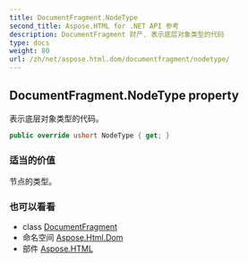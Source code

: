 ```yaml
---
title: DocumentFragment.NodeType
second_title: Aspose.HTML for .NET API 参考
description: DocumentFragment 财产. 表示底层对象类型的代码
type: docs
weight: 80
url: /zh/net/aspose.html.dom/documentfragment/nodetype/
---
```

## DocumentFragment.NodeType property

表示底层对象类型的代码。

```csharp
public override ushort NodeType { get; }
```

### 适当的价值

节点的类型。

### 也可以看看

* class [DocumentFragment](../)
* 命名空间 [Aspose.Html.Dom](../../documentfragment/)
* 部件 [Aspose.HTML](../../../)


